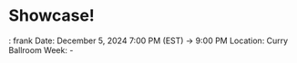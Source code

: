 # Showcase!

: frank
Date: December 5, 2024 7:00 PM (EST) → 9:00 PM
Location: Curry Ballroom
Week: -